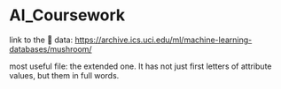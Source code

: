 # AI_Coursework
link to the 🍄 data: https://archive.ics.uci.edu/ml/machine-learning-databases/mushroom/

most useful file: the extended one. It has not just first letters of attribute values, but them in full words.
